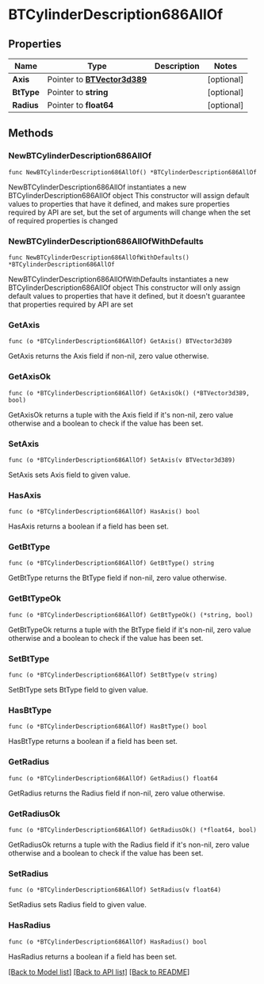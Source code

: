 # BTCylinderDescription686AllOf

## Properties

Name | Type | Description | Notes
------------ | ------------- | ------------- | -------------
**Axis** | Pointer to [**BTVector3d389**](BTVector3d389.md) |  | [optional] 
**BtType** | Pointer to **string** |  | [optional] 
**Radius** | Pointer to **float64** |  | [optional] 

## Methods

### NewBTCylinderDescription686AllOf

`func NewBTCylinderDescription686AllOf() *BTCylinderDescription686AllOf`

NewBTCylinderDescription686AllOf instantiates a new BTCylinderDescription686AllOf object
This constructor will assign default values to properties that have it defined,
and makes sure properties required by API are set, but the set of arguments
will change when the set of required properties is changed

### NewBTCylinderDescription686AllOfWithDefaults

`func NewBTCylinderDescription686AllOfWithDefaults() *BTCylinderDescription686AllOf`

NewBTCylinderDescription686AllOfWithDefaults instantiates a new BTCylinderDescription686AllOf object
This constructor will only assign default values to properties that have it defined,
but it doesn't guarantee that properties required by API are set

### GetAxis

`func (o *BTCylinderDescription686AllOf) GetAxis() BTVector3d389`

GetAxis returns the Axis field if non-nil, zero value otherwise.

### GetAxisOk

`func (o *BTCylinderDescription686AllOf) GetAxisOk() (*BTVector3d389, bool)`

GetAxisOk returns a tuple with the Axis field if it's non-nil, zero value otherwise
and a boolean to check if the value has been set.

### SetAxis

`func (o *BTCylinderDescription686AllOf) SetAxis(v BTVector3d389)`

SetAxis sets Axis field to given value.

### HasAxis

`func (o *BTCylinderDescription686AllOf) HasAxis() bool`

HasAxis returns a boolean if a field has been set.

### GetBtType

`func (o *BTCylinderDescription686AllOf) GetBtType() string`

GetBtType returns the BtType field if non-nil, zero value otherwise.

### GetBtTypeOk

`func (o *BTCylinderDescription686AllOf) GetBtTypeOk() (*string, bool)`

GetBtTypeOk returns a tuple with the BtType field if it's non-nil, zero value otherwise
and a boolean to check if the value has been set.

### SetBtType

`func (o *BTCylinderDescription686AllOf) SetBtType(v string)`

SetBtType sets BtType field to given value.

### HasBtType

`func (o *BTCylinderDescription686AllOf) HasBtType() bool`

HasBtType returns a boolean if a field has been set.

### GetRadius

`func (o *BTCylinderDescription686AllOf) GetRadius() float64`

GetRadius returns the Radius field if non-nil, zero value otherwise.

### GetRadiusOk

`func (o *BTCylinderDescription686AllOf) GetRadiusOk() (*float64, bool)`

GetRadiusOk returns a tuple with the Radius field if it's non-nil, zero value otherwise
and a boolean to check if the value has been set.

### SetRadius

`func (o *BTCylinderDescription686AllOf) SetRadius(v float64)`

SetRadius sets Radius field to given value.

### HasRadius

`func (o *BTCylinderDescription686AllOf) HasRadius() bool`

HasRadius returns a boolean if a field has been set.


[[Back to Model list]](../README.md#documentation-for-models) [[Back to API list]](../README.md#documentation-for-api-endpoints) [[Back to README]](../README.md)


